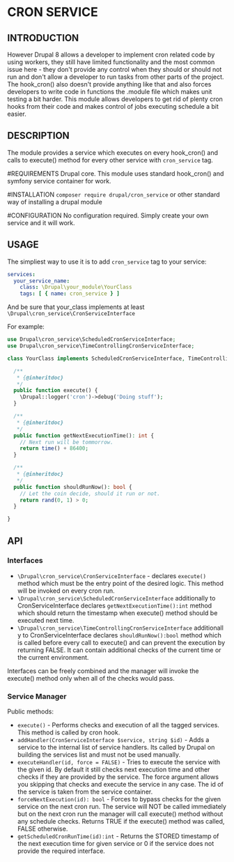 # CRON SERVICE

## INTRODUCTION
However Drupal 8 allows a developer to implement cron related code by using
workers, they still have limited functionality and the most common issue here -
they don't provide any control when they should or should not run and don't
allow a developer to run tasks from other parts of the project. The hook_cron()
also doesn't provide anything like that and also forces developers to write code
in functions the .module file which makes unit testing a bit harder. This module
allows developers to get rid of plenty cron hooks from their code and makes
control of jobs executing schedule a bit easier.

## DESCRIPTION
The module provides a service which executes on every hook_cron() and calls to 
execute() method for every other service with `cron_service` tag.

#REQUIREMENTS
Drupal core. This module uses standard hook_cron() and symfony service container
for work.

#INSTALLATION
`composer require drupal/cron_service` or other standard way of installing a
drupal module

#CONFIGURATION
No configuration required. Simply create your own service and it will work.

## USAGE
The simpliest way to use it is to add `cron_service` tag to your service:
```yml
services:
  your_service_name:
    class: \Drupal\your_module\YourClass
    tags: [ { name: cron_service } ]
```
And be sure that your_class implements at least
`\Drupal\cron_service\CronServiceInterface`

For example:
```php
use Drupal\cron_service\ScheduledCronServiceInterface;
use Drupal\cron_service\TimeControllingCronServiceInterface;

class YourClass implements ScheduledCronServiceInterface, TimeControllingCronServiceInterface {

  /**
   * {@inheritdoc}
   */
  public function execute() {
    \Drupal::logger('cron')->debug('Doing stuff');
  }

  /**
   * {@inheritdoc}
   */
  public function getNextExecutionTime(): int {
    // Next run will be tommorrow.
    return time() + 86400;
  }

  /**
   * {@inheritdoc}
   */
  public function shouldRunNow(): bool {
    // Let the coin decide, should it run or not.
    return rand(0, 1) > 0;
  }

}
```
## API

### Interfaces

- `\Drupal\cron_service\CronServiceInterface` - declares `execute()` method
which must be the entry point of the desired logic. This method will be invoked
on every cron run.
- `\Drupal\cron_service\ScheduledCronServiceInterface` additionally to
CronServiceInterface declares `getNextExecutionTime():int` method which should
return the timestamp when execute() method should be executed next time.
- `\Drupal\cron_service\TimeControllingCronServiceInterface` additionally to
CronServiceInterface declares `shouldRunNow():bool` method which is called
before every call to execute() and can prevent the execution by returning FALSE.
It can contain additional checks of the current time or the current environment.

Interfaces can be freely combined and the manager will invoke the execute() 
method only when all of the checks would pass.

### Service Manager

Public methods:
- `execute()` - Performs checks and execution of all the tagged services. This
method is called by cron hook.
- `addHandler(CronServiceInterface $service, string $id)` - Adds a service to
the internal list of service handlers. Its called by Drupal on building the
services list and must not be used manually.
- `executeHandler(id, force = FALSE)` - Tries to execute the service with the
given id. By default it still checks next execution time and other checks if
they are provided by the service. The force argument allows you skipping that
checks and execute the service in any case. The id of the service is taken from
the service container.
- `forceNextExecution(id): bool` - Forces to bypass checks for the given service
on the next cron run. The service will NOT be called immediately but on the next
cron run the manager will call execute() method without any schedule checks.
Returns TRUE if the execute() method was called, FALSE otherwise.
- `getScheduledCronRunTime(id):int` - Returns the STORED timestamp of the next
execution time for given service or 0 if the service does not provide the
required interface.
